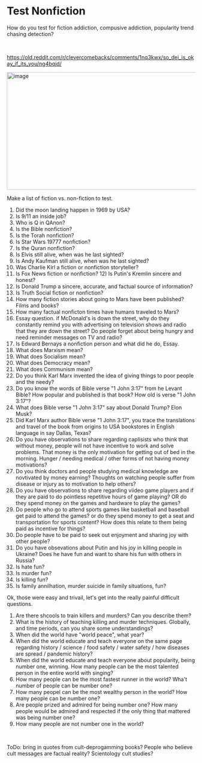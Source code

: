 # Test Nonfiction

How do you test for fiction addiction, compusive addiction, popularity trend chasing detection? 

&nbsp;

https://old.reddit.com/r/clevercomebacks/comments/1nq3kwx/so_dei_is_okay_if_its_you/ng4bqjd/

<img width="1082" height="314" alt="image" src="https://github.com/user-attachments/assets/d2df106c-9c20-4374-867f-62cd57878bfb" />  

Make a list of fiction vs. non-fiction to test.

1) Did the moon landing happen in 1969 by USA?
2) Is 9/11 an inside job?
3) Who is Q in QAnon?
4) Is the Bible nonfiction?
5) Is the Torah nonfiction?
6) Is Star Wars 19777 nonfiction?
7) Is the Quran nonfiction?
8) Is Elvis still alive, when was he last sighted?
9) Is Andy Kaufman still alive, when was he last sighted?
10) Was Charlie Kirl a fiction or nonfiction storyteller?
11) Is Fox News fiction or nonfiction? 12) Is Putin's Kremlin sincere and honest?
12) Is Donald Trump a sincere, accurate, and factual source of information?
13) Is Truth Social fiction or nonfiction?
14) How many fiction stories about going to Mars have been published? Films and books?
15) How many factual nonficton times have humans traveled to Mars?
16) Essay question. if McDonald's is down the street, why do they constantly remind you with advertising on television shows and radio that they are down the street? Do people forget about being hungry and need reminder messages on TV and radio?
17)  Is Edward Bernays a nonfiction person and what did he do, Essay.
18) What does Marxism mean?
19) What does Socialism mean?
20) What does Democracy mean?
21) What does Communism mean?
22) Do you think Karl Marx invented the idea of giving things to poor people and the needy?
23) Do you know the words of Bible verse "1 John 3:17" from he Levant Bible? How popular and published is that book? How old is verse "1 John 3:17"?
24) What does Bible verse "1 John 3:17" say about Donald Trump? Elon Musk?
25) Did Karl Marx author Bible verse "1 John 3:17", you trace the translations and travel of the book from origins to USA bookstores in English language in say Dallas, Texas?
26) Do you have observations to share regarding caplisists who think that without money, people will not have incentive to work and solve problems. That money is the only motivation for getting out of bed in the morning. Hunger / needing medical / other forms of not having money motivations?
27) Do you think doctors and people studying medical knowledge are novtivated by money earning? Thoughts on watching people suffer from disease or injury as to motivation to help others?
28) Do you have observations to share regarding viideo game players and if they are paid to do pointless repetitive hours of game playing? OR do they spend money on the games and hardware to play the games?
29) Do people who go to attend sports games like basketball and baseball get paid to attend the games? or do they spend money to get a seat and transportation for sports content? How does this relate to them being paid as incentive for things?
30) Do people have to be paid to seek out enjoyment and sharing joy with other people?
31) Do you have obsevations about Putin and his joy in killing people in Ukraine? Does he have fun and want to share his fun with others in Russia?
32) Is hate fun?
33) Is murder fun?
34) Is killing fun?
35) Is family annilhation, murder suicide in family situations, fun?

Ok, those were easy and trivail, let's get into the really painful difficult questions.

1) Are there shcools to train killers and murders? Can you describe them?
2) What is the history of teaching killing and murder techniques. Globally, and time periods, can you share some understandings?
3) When did the world have "world peace", what year?
4) When did the world educate and teach everyone on the same page regarding history / science / food safety / water safety / how diseases are spread / pandemic history?
5) When did the world educate and teach everyone about popularity, being number one, winning. How many people can be the most talented person in the entire world with singing?
6) How many people can be the most fastest runner in the world? Wha't number of people can be number one?
7) How many peopel can be the most wealthy person in the world? How many people can be number one?
8) Are people prized and admired for being number one? How many people would be admired and respected if the only thing that mattered was being number one?
9) How many people are not number one in the world?


&nbsp;

ToDo: bring in quotes from cult-deprogamming books? People who believe cult messages are factual reality? Scientology cult studies?

